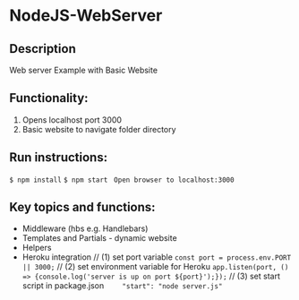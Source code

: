 # NodeJS-WebServer

## Description ##

Web server Example with Basic Website

## Functionality: ##

 1. Opens localhost port 3000
 2. Basic website to navigate folder directory

## Run instructions: ##

` $ npm install `
` $ npm start `
` Open browser to localhost:3000`

## Key topics and functions: ##

* Middleware (hbs e.g. Handlebars)
* Templates and Partials - dynamic website
* Helpers
* Heroku integration
 // (1) set port variable
 `const port = process.env.PORT || 3000;`
 // (2) set environment variable for Heroku
`app.listen(port, () => {console.log('server is up on port ${port}');});`
// (3) set start script in package.json
`    "start": "node server.js"`

 


